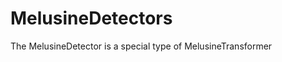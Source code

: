 # MelusineDetectors

The MelusineDetector is a special type of MelusineTransformer


[//]: # (```Python)

[//]: # ({!../../src/melusine/docs/MelusineDetectors/tutorial001.py!})

[//]: # (```)
